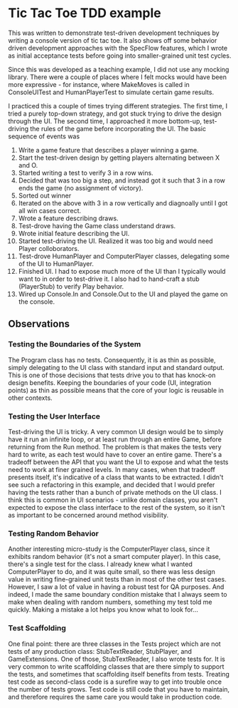 # Tic Tac Toe TDD example

This was written to demonstrate test-driven development techniques by writing a console version of tic tac toe.  It also shows off some behavior driven development approaches with the SpecFlow features, which I wrote as initial acceptance tests before going into smaller-grained unit test cycles.

Since this was developed as a teaching example, I did not use any mocking library.  There were a couple of places where I felt mocks would have been more expressive - for instance, where MakeMoves is called in ConsoleUITest and HumanPlayerTest to simulate certain game results.

I practiced this a couple of times trying different strategies.  The first time, I tried a purely top-down strategy, and got stuck trying to drive the design through the UI.  The second time, I approached it more bottom-up, test-driving the rules of the game before incorporating the UI.  The basic sequence of events was

1. Write a game feature that describes a player winning a game.
2. Start the test-driven design by getting players alternating between X and O.
3. Started writing a test to verify 3 in a row wins.
4. Decided that was too big a step, and instead got it such that 3 in a row ends the game (no assignment of victory).
5. Sorted out winner
6. Iterated on the above with 3 in a row vertically and diagnoally until I got all win cases correct.
7. Wrote a feature describing draws.
8. Test-drove having the Game class understand draws.
9. Wrote initial feature describing the UI.
10. Started test-driving the UI.  Realized it was too big and would need Player colloborators.
11. Test-drove HumanPlayer and ComputerPlayer classes, delegating some of the UI to HumanPlayer.
12. Finished UI.  I had to expose much more of the UI than I typically would want to in order to test-drive it.  I also had to hand-craft a stub (PlayerStub) to verify Play behavior.
13. Wired up Console.In and Console.Out to the UI and played the game on the console.

## Observations

### Testing the Boundaries of the System

The Program class has no tests.  Consequently, it is as thin as possible, simply delegating to the UI class with standard input and standard output.  This is one of those decisions that tests drive you to that has knock-on design benefits.  Keeping the boundaries of your code (UI, integration points) as thin as possible means that the core of your logic is reusable in other contexts.

### Testing the User Interface

Test-driving the UI is tricky.  A very common UI design would be to simply have it run an infinite loop, or at least run through an entire Game, before returning from the Run method.  The problem is that makes the tests very hard to write, as each test would have to cover an entire game.  There's a tradeoff between the API that you want the UI to expose and what the tests need to work at finer grained levels.  In many cases, when that tradeoff presents itself, it's indicative of a class that wants to be extracted.  I didn't see such a refactoring in this example, and decided that I would prefer having the tests rather than a bunch of private methods on the UI class.  I think this is common in UI scenarios - unlike domain classes, you aren't expected to expose the class interface to the rest of the system, so it isn't as important to be concerned around method visibility.

### Testing Random Behavior

Another interesting micro-study is the ComputerPlayer class, since it exhibits random behavior (it's not a smart computer player).  In this case, there's a single test for the class.  I already knew what I wanted ComputerPlayer to do, and it was quite small, so there was less design value in writing fine-grained unit tests than in most of the other test cases.  However, I saw a lot of value in having a robust test for QA purposes.  And indeed, I made the same boundary condition mistake that I always seem to make when dealing with random numbers, something my test told me quickly.  Making a mistake a lot helps you know what to look for...

### Test Scaffolding

One final point: there are three classes in the Tests project which are not tests of any production class: StubTextReader, StubPlayer, and GameExtensions. One of those, StubTextReader, I also wrote tests for.  It is very common to write scaffolding classes that are there simply to support the tests, and sometimes that scaffolding itself benefits from tests.  Treating test code as second-class code is a surefire way to get into trouble once the number of tests grows.  Test code is still code that you have to maintain, and therefore requires the same care you would take in production code.